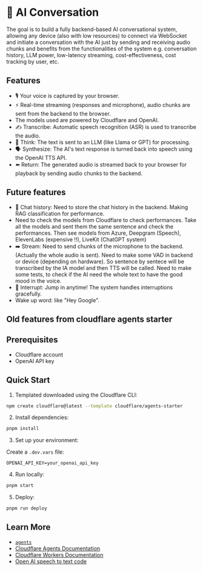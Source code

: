 # 🤖 AI Conversation

The goal is to build a fully backend-based AI conversational system, allowing any device (also with low resources) to connect via WebSocket and initiate a conversation with the AI just by sending and receiving audio chunks and benefits from the functionalities of the system e.g. conversation history, LLM power, low-latency streaming, cost-effectiveness, cost tracking by user, etc.

## Features

- 🎙️ Your voice is captured by your browser.
- ⚡️ Real-time streaming (responses and microphone), audio chunks are sent from the backend to the browser.
- The models used are powered by Cloudflare and OpenAI.
- ✍️ Transcribe: Automatic speech recognition (ASR) is used to transcribe the audio.
- 🤔 Think: The text is sent to an LLM (like Llama or GPT) for processing.
- 🗣️ Synthesize: The AI's text response is turned back into speech using the OpenAI TTS API.
- ⬅️ Return: The generated audio is streamed back to your browser for playback by sending audio chunks to the backend.

## Future features

- 📝 Chat history: Need to store the chat history in the backend. Making RAG classification for performance.
- Need to check the models from Cloudflare to check performances. Take all the models and sent them the same sentence and check the performances. Then see models from Azure, Deepgram (Speech), ElevenLabs (expensive !!), LiveKit (ChatGPT system)
- ➡️ Stream: Need to send chunks of the microphone to the backend. (Actually the whole audio is sent). Need to make some VAD in backend or device (depending on hardware). So sentence by sentece will be transcribed by the IA model and then TTS will be called.
  Need to make some tests, to check if the AI need the whole text to have the good mood in the voice.
- 🔄 Interrupt: Jump in anytime! The system handles interruptions gracefully.
- Wake up word: like "Hey Google".

## Old features from cloudflare agents starter

<!-- - 🛠️ Built-in tool system with human-in-the-loop confirmation -->
<!-- - 📅 Advanced task scheduling (one-time, delayed, and recurring via cron) -->
<!-- - 🔄 State management and chat history -->

## Prerequisites

- Cloudflare account
- OpenAI API key

## Quick Start

1. Templated downloaded using the Cloudflare CLI:

```bash
npm create cloudflare@latest --template cloudflare/agents-starter
```

2. Install dependencies:

```bash
pnpm install
```

3. Set up your environment:

Create a `.dev.vars` file:

```env
OPENAI_API_KEY=your_openai_api_key
```

4. Run locally:

```bash
pnpm start
```

5. Deploy:

```bash
pnpm run deploy
```

## Learn More

- [`agents`](https://github.com/cloudflare/agents/blob/main/packages/agents/README.md)
- [Cloudflare Agents Documentation](https://developers.cloudflare.com/agents/)
- [Cloudflare Workers Documentation](https://developers.cloudflare.com/workers/)
- [Open AI speech to text code](https://github.com/openai/openai-node/blob/5bb454391f34c6c0d9e8b3b22d0e407c31641bfa/examples/audio.ts#L33)

